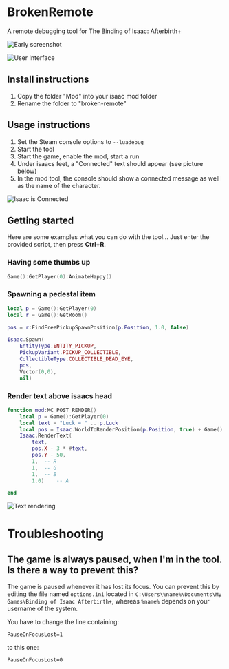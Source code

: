 # BrokenRemote
A remote debugging tool for The Binding of Isaac: Afterbirth+

![Early screenshot](http://i.imgur.com/7RFeRom.png)

![User Interface](https://puu.sh/tfig6/bb77592aae.png)

## Install instructions

1. Copy the folder "Mod" into your isaac mod folder
2. Rename the folder to "broken-remote"

## Usage instructions

1. Set the Steam console options to `--luadebug`
2. Start the tool
3. Start the game, enable the mod, start a run
4. Under isaacs feet, a "Connected" text should appear (see picture below)
5. In the mod tool, the console should show a connected message as well as the name of the character.

![Isaac is Connected](https://puu.sh/teMkw/2a0a0bd421.png)

## Getting started

Here are some examples what you can do with the tool... Just enter the provided script, then press **Ctrl+R**.

### Having some thumbs up

```lua
Game():GetPlayer(0):AnimateHappy()
```

### Spawning a pedestal item
```lua
local p = Game():GetPlayer(0)
local r = Game():GetRoom()

pos = r:FindFreePickupSpawnPosition(p.Position, 1.0, false)

Isaac.Spawn(
	EntityType.ENTITY_PICKUP,
	PickupVariant.PICKUP_COLLECTIBLE,
	CollectibleType.COLLECTIBLE_DEAD_EYE,
	pos,
	Vector(0,0),
	nil)
``` 

### Render text above isaacs head

```lua
function mod:MC_POST_RENDER()
	local p = Game():GetPlayer(0)
	local text = "Luck = " .. p.Luck
	local pos = Isaac.WorldToRenderPosition(p.Position, true) + Game():GetRoom():GetRenderScrollOffset()
	Isaac.RenderText(
		text,
		pos.X - 3 * #text, 
		pos.Y - 50,
		1,	-- R
		1,	-- G
		1,	-- B
		1.0)	-- A

end
```

![Text rendering](https://puu.sh/teN4c/1849c2765b.png)

# Troubleshooting

## The game is always paused, when I'm in the tool. Is there a way to prevent this?

The game is paused whenever it has lost its focus. You can prevent this by editing the file named `options.ini` located in `C:\Users\%name%\Documents\My Games\Binding of Isaac Afterbirth+`, whereas `%name%` depends on your username of the system.

You have to change the line containing:

```
PauseOnFocusLost=1
``` 

to this one:

```
PauseOnFocusLost=0
``` 
